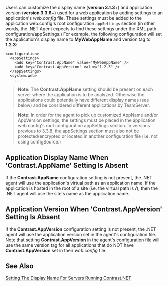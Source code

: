 <!--
title: "Application Specific Settings"
description: "Guide to setting the applications display name and version"
tags: "microsoft IIS application name agent installation .NET version"
-->

Users can customize the display name (**version 3.1.3**+) and application version (**version 3.3.6**+) used for a web application by adding settings to an application's *web.config* file. These settings must be added to the application web.config's root configuration ```appSettings``` section (in other words, the .NET Agent expects to find these settings under the XML path configuration/appSettings.) For example, the following configuration will set the application's display name to **MyWebAppName** and version tag to **1.2.3**:

```
<configuration>
  <appSettings>
    <add key="Contrast.AppName" value="MyWebAppName" />
    <add key="Contrast.AppVersion" value="1.2.3" />
  </appSettings>
  <system.web>
    ...
```

>**Note:** The **Contrast.AppName** setting should be present on each server where the application is to be analyzed. Otherwise the applications could potentially have different display names (see below) and be considered different applications by TeamServer. 

>**Note:** In order for the agent to pick up customized AppName and/or AppVersion settings, the settings must be placed in the application web.config's root configuration appSettings section. In versions previous to 3.3.8, the appSettings section must also not be protected/encrypted or located in another configuration file (i.e. not using configSource.)

## Application Display Name When 'Contrast.AppName' Setting Is Absent

If the **Contrast.AppName** configuration setting is not present, the .NET agent will use the application's virtual path as an application name. If the application is hosted in the root of a site (i.e. the virtual path is ***/***), then the .NET agent will use the site's name as the application name.

## Application Version When 'Contrast.AppVersion' Setting Is Absent

If the **Contrast.AppVersion** configuration setting is not present, the .NET agent will use the application version set in the agent's configuration file. Note that setting **Contrast.AppVersion** in the agent's configuration file will use the same version tag for all applications that do NOT have **Contrast.AppVersion** set in their *web.config* file. 


## See Also

[Setting The Display Name For Servers Running Contrast.NET](user_netconfig.html#servers)

